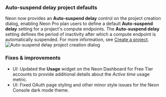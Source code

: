 ### Auto-suspend delay project defaults

Neon now provides an **Auto-suspend delay** control on the project creation dialog, enabling Neon Pro plan users to define a default **Auto-suspend delay** setting for a project's compute endpoints. The **Auto-suspend delay** setting defines the period of inactivity after which a compute endpoint is automatically suspended. For more information, see [Create a project](/docs/manage/projects#create-a-project).
![Auto-suspend delay project creation dialog](/docs/relnotes/auto_suspend_delay_create_project.png)

### Fixes & improvements

- UI: Updated the **Usage** widget on the Neon Dashboard for Free Tier accounts to provide additional details about the _Active time_ usage metric.
- UI: Fixed OAuth page styling and other minor style issues for the Neon Console dark mode theme.
